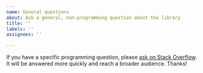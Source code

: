```yaml
---
name: General questions
about: Ask a general, non-programming question about the library
title: ''
labels: ''
assignees: ''

---
```


If you have a specific programming question, please [ask on Stack Overflow](https://stackoverflow.com/questions/ask?tags=flurl). It will be answered more quickly and reach a broader audience. Thanks!
